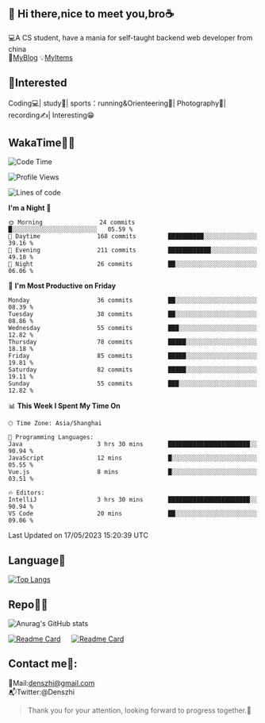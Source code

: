 👋 Hi there,nice to meet you,bro☕
---
💻A CS student, have a mania for self-taught backend web developer from china   
👣[MyBlog](https://github.com/HealUP/MyBlog)
💡[MyItems](https://healup.github.io/)

 <!-- waka-box start -->
 <!-- waka-box end -->
 
🧲**Interested**
--
Coding💻| study📖| sports：running&Orienteering🏃‍| Photography📸| recording✍️| Interesting😁

WakaTime👨‍💻
---
<!--START_SECTION:waka-->
![Code Time](http://img.shields.io/badge/Code%20Time-131%20hrs%2026%20mins-blue)

![Profile Views](http://img.shields.io/badge/Profile%20Views-16-blue)

![Lines of code](https://img.shields.io/badge/From%20Hello%20World%20I%27ve%20Written-160.4%20thousand%20lines%20of%20code-blue)

**I'm a Night 🦉** 

```text
🌞 Morning                24 commits          █░░░░░░░░░░░░░░░░░░░░░░░░   05.59 % 
🌆 Daytime                168 commits         ██████████░░░░░░░░░░░░░░░   39.16 % 
🌃 Evening                211 commits         ████████████░░░░░░░░░░░░░   49.18 % 
🌙 Night                  26 commits          ██░░░░░░░░░░░░░░░░░░░░░░░   06.06 % 
```
📅 **I'm Most Productive on Friday** 

```text
Monday                   36 commits          ██░░░░░░░░░░░░░░░░░░░░░░░   08.39 % 
Tuesday                  38 commits          ██░░░░░░░░░░░░░░░░░░░░░░░   08.86 % 
Wednesday                55 commits          ███░░░░░░░░░░░░░░░░░░░░░░   12.82 % 
Thursday                 78 commits          █████░░░░░░░░░░░░░░░░░░░░   18.18 % 
Friday                   85 commits          █████░░░░░░░░░░░░░░░░░░░░   19.81 % 
Saturday                 82 commits          █████░░░░░░░░░░░░░░░░░░░░   19.11 % 
Sunday                   55 commits          ███░░░░░░░░░░░░░░░░░░░░░░   12.82 % 
```


📊 **This Week I Spent My Time On** 

```text
🕑︎ Time Zone: Asia/Shanghai

💬 Programming Languages: 
Java                     3 hrs 30 mins       ███████████████████████░░   90.94 % 
JavaScript               12 mins             █░░░░░░░░░░░░░░░░░░░░░░░░   05.55 % 
Vue.js                   8 mins              █░░░░░░░░░░░░░░░░░░░░░░░░   03.51 % 

🔥 Editors: 
IntelliJ                 3 hrs 30 mins       ███████████████████████░░   90.94 % 
VS Code                  20 mins             ██░░░░░░░░░░░░░░░░░░░░░░░   09.06 % 
```


 Last Updated on 17/05/2023 15:20:39 UTC
<!--END_SECTION:waka-->

Language🚀
---
[![Top Langs](https://github-readme-stats.vercel.app/api/top-langs/?username=HealUP&layout=compact&hide_border=true)](https://github.com/HealUP)

Repo🧑‍💻
---
![Anurag's GitHub stats](https://github-readme-stats.vercel.app/api?username=HealUP&count_private=true&show_icons=true&theme=gruvbox&hide_border=true) 

[![Readme Card](https://github-readme-stats.vercel.app/api/pin/?username=HealUP&repo=InternetEy&theme=transparent)](https://github.com/HealUP/InternetEy) &emsp;
[![Readme Card](https://github-readme-stats.vercel.app/api/pin/?username=HealUP&repo=CampusExperience&theme=transparent)](https://github.com/HealUP/CampusExperience)


Contact me📱:
---
📮Mail:denszhi@gmail.com  
📬Twitter:@Denszhi  

> Thank you for your attention, looking forward to progress together.🎉
